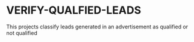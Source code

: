 # VERIFY-QUALFIED-LEADS
This projects classify leads generated in an advertisement as qualified or not qualified
